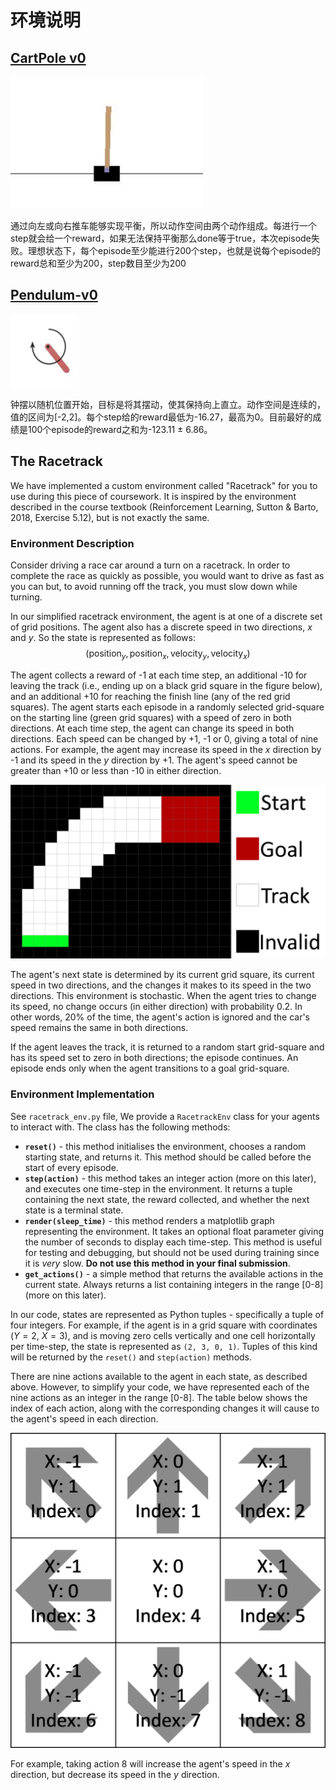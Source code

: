 # 环境说明

## [CartPole v0](https://github.com/openai/gym/wiki/CartPole-v0)

<img src="assets/image-20200820174307301.png" alt="image-20200820174307301" style="zoom:50%;" />

通过向左或向右推车能够实现平衡，所以动作空间由两个动作组成。每进行一个step就会给一个reward，如果无法保持平衡那么done等于true，本次episode失败。理想状态下，每个episode至少能进行200个step，也就是说每个episode的reward总和至少为200，step数目至少为200

## [Pendulum-v0](https://github.com/openai/gym/wiki/Pendulum-v0)

<img src="assets/image-20200820174814084.png" alt="image-20200820174814084" style="zoom:50%;" />

钟摆以随机位置开始，目标是将其摆动，使其保持向上直立。动作空间是连续的，值的区间为[-2,2]。每个step给的reward最低为-16.27，最高为0。目前最好的成绩是100个episode的reward之和为-123.11 ± 6.86。



## The Racetrack 

We have implemented a custom environment called "Racetrack" for you to use during this piece of coursework. It is inspired by the environment described in the course textbook (Reinforcement Learning, Sutton & Barto, 2018, Exercise 5.12), but is not exactly the same.

### Environment Description

Consider driving a race car around a turn on a racetrack. In order to complete the race as quickly as possible, you would want to drive as fast as you can but, to avoid running off the track, you must slow down while turning.

In our simplified racetrack environment, the agent is at one of a discrete set of grid positions. The agent also has a discrete speed in two directions, $x$ and $y$. So the state is represented as follows:
$$(\text{position}_y, \text{position}_x, \text{velocity}_y, \text{velocity}_x)$$

The agent collects a reward of -1 at each time step, an additional -10 for leaving the track (i.e., ending up on a black grid square in the figure below), and an additional +10 for reaching the finish line (any of the red grid squares). The agent starts each episode in a randomly selected  grid-square on the starting line (green grid squares) with a speed of zero in both directions. At each time step, the agent can change its speed in both directions. Each speed can be changed by +1, -1 or 0, giving a total of nine actions. For example, the agent may increase its speed in the $x$ direction by -1 and its speed in the $y$ direction by +1. The agent's speed cannot be greater than +10 or less than -10 in either direction.

![track_big](assets/track_big.png)


The agent's next state is determined by its current grid square, its current speed in two directions, and the changes it  makes to its speed in the two directions. This environment is stochastic. When the agent tries to change its speed, no change occurs (in either direction) with probability 0.2. In other words, 20% of the time, the agent's action is ignored and the car's speed remains the same in both directions.

If the agent leaves the track, it is returned to a random start grid-square and has its speed set to zero in both directions; the episode continues. An episode ends only when the agent transitions to a goal grid-square.



### Environment Implementation

See `racetrack_env.py` file, We provide a `RacetrackEnv` class for your agents to interact with. The class has the following methods:

- **`reset()`** - this method initialises the environment, chooses a random starting state, and returns it. This method should be called before the start of every episode.
- **`step(action)`** - this method takes an integer action (more on this later), and executes one time-step in the environment. It returns a tuple containing the next state, the reward collected, and whether the next state is a terminal state.
- **`render(sleep_time)`** - this method renders a matplotlib graph representing the environment. It takes an optional float parameter giving the number of seconds to display each time-step. This method is useful for testing and debugging, but should not be used during training since it is *very* slow. **Do not use this method in your final submission**.
- **`get_actions()`** - a simple method that returns the available actions in the current state. Always returns a list containing integers in the range [0-8] (more on this later).

In our code, states are represented as Python tuples - specifically a tuple of four integers. For example, if the agent is in a grid square with coordinates ($Y = 2$, $X = 3$), and is moving zero cells vertically and one cell horizontally per time-step, the state is represented as `(2, 3, 0, 1)`. Tuples of this kind will be returned by the `reset()` and `step(action)` methods.

There are nine actions available to the agent in each state, as described above. However, to simplify your code, we have represented each of the nine actions as an integer in the range [0-8]. The table below shows the index of each action, along with the corresponding changes it will cause to the agent's speed in each direction.

<img src="MonteCarlo/assets/action_grid.png" alt="action_grid" style="zoom:50%;" />

For example, taking action 8 will increase the agent's speed in the $x$ direction, but decrease its speed in the $y$ direction.